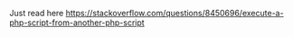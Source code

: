 Just read here https://stackoverflow.com/questions/8450696/execute-a-php-script-from-another-php-script
